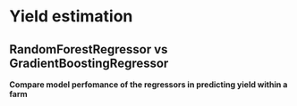 # Yield estimation
## RandomForestRegressor vs GradientBoostingRegressor
**Compare model perfomance of the regressors in predicting yield within a farm**
